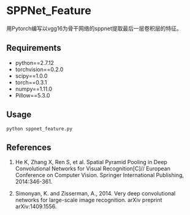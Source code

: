 # SPPNet_Feature
用Pytorch编写以vgg16为骨干网络的sppnet提取最后一层卷积层的特征。

## Requirements

* python==2.7.12
* torchvision==0.2.0
* scipy==1.0.0
* torch==0.3.1
* numpy==1.11.0
* Pillow==5.3.0

## Usage

`python sppnet_feature.py`

## References

1. He K, Zhang X, Ren S, et al. Spatial Pyramid Pooling in Deep Convolutional Networks for Visual Recognition[C]// European Conference on Computer Vision. Springer International Publishing, 2014:346-361.

2. Simonyan, K. and Zisserman, A., 2014. Very deep convolutional networks for large-scale image recognition. arXiv preprint arXiv:1409.1556.


